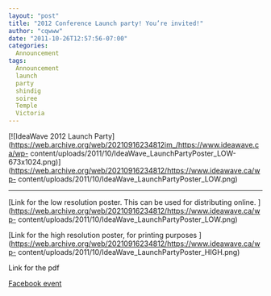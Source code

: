 ```yaml
---
layout: "post"
title: "2012 Conference Launch party! You’re invited!"
author: "cqwww"
date: "2011-10-26T12:57:56-07:00"
categories:
  Announcement
tags: 
  Announcement
  launch
  party
  shindig
  soiree
  Temple
  Victoria
---
```


[![IdeaWave 2012 Launch
Party](https://web.archive.org/web/20210916234812im_/https://www.ideawave.ca/wp-
content/uploads/2011/10/IdeaWave_LaunchPartyPoster_LOW-673x1024.png)](https://web.archive.org/web/20210916234812/https://www.ideawave.ca/wp-
content/uploads/2011/10/IdeaWave_LaunchPartyPoster_LOW.png)

* * *

[Link for the low resolution poster. This can be used for distributing online.
](https://web.archive.org/web/20210916234812/https://www.ideawave.ca/wp-
content/uploads/2011/10/IdeaWave_LaunchPartyPoster_LOW.png)

[Link for the high resolution poster, for printing purposes
](https://web.archive.org/web/20210916234812/https://www.ideawave.ca/wp-
content/uploads/2011/10/IdeaWave_LaunchPartyPoster_HIGH.png)

Link for the pdf

[ Facebook event
](https://web.archive.org/web/20210916234812/https://www.facebook.com/event.php?eid=188382097909194)


[//]: # (Retrieved from https://web.archive.org/web/20211025072413/https://www.ideawave.ca/2012-conference-launch-party-youre-invited/)